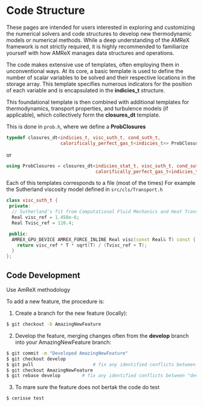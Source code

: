 # Code Structure

These pages are intended for users interested in exploring and customizing the numerical solvers and code structures to develop new thermodynamic models or numerical methods.
While a deep understanding of the AMReX framework is not strictly required, it is highly recommended to familiarize yourself with how AMReX manages data structures and operations.

The code makes extensive use of templates, often employing them in unconventional ways.
At its core, a basic template is used to define the number of scalar variables to be solved and their respective locations in the storage array. This template specifies numerous indicators for the position of each variable and is encapsulated in the **indicies_t** structure.

This foundational template is then combined with additional templates for thermodynamics, transport properties, and turbulence models (if applicable), which collectively form the **closures_dt** template.


This is done in `prob.h`, where we define a **ProbClosures** 

```cpp
typedef closures_dt<indicies_t, visc_suth_t, cond_suth_t,
                    calorifically_perfect_gas_t<indicies_t>> ProbClosures;
```
or

```cpp
using ProbClosures = closures_dt<indicies_stat_t, visc_suth_t, cond_suth_t,
                                 calorifically_perfect_gas_t<indicies_t>>;
```

Each of this templates corresponds to a file (most of the times)
For example the Sutherland viscosity model defined in `src/cls/Transport.h`

```cpp
class visc_suth_t {
 private:
  // Sutherland's fit from Computational Fluid Mechanics and Heat Transfer
  Real visc_ref = 1.458e-6;
  Real Tvisc_ref = 110.4;

 public:
  AMREX_GPU_DEVICE AMREX_FORCE_INLINE Real visc(const Real& T) const {
    return visc_ref * T * sqrt(T) / (Tvisc_ref + T);
  }
};
```

## Code Development

Use AmReX methodology

To add a new feature, the procedure is:

1. Create a branch for the new feature (locally):

```bash
$ git checkout -b AmazingNewFeature
```

2. Develop the feature, merging changes often from the **develop** branch into your AmazingNewFeature branch: 

```bash
$ git commit -m "Developed AmazingNewFeature"
$ git checkout develop
$ git pull                      # fix any identified conflicts between local and remote branches of "develop"
$ git checkout AmazingNewFeature
$ git rebase develop        # fix any identified conflicts between "develop" and "AmazingNewFeature"
```

3. To mare sure the feature does not bertak the code do test

```bash
$ cerisse test
```
